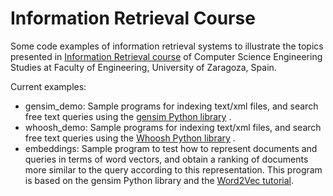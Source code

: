 # Information Retrieval Course
Some code examples of information retrieval systems to illustrate the topics presented in [Information Retrieval course](https://estudios.unizar.es/estudio/asignatura?anyo_academico=2023&asignatura_id=30233&estudio_id=20230148&centro_id=110&plan_id_nk=439) of Computer Science Engineering Studies at Faculty of Engineering, University of Zaragoza, Spain.

Current examples:
* gensim_demo: Sample programs for indexing text/xml files, and search free text queries using the [gensim Python library](https://github.com/RaRe-Technologies/gensim/#documentation) .
* whoosh_demo: Sample programs for indexing text/xml files, and search free text queries using the [Whoosh Python library](https://whoosh.readthedocs.io/en/latest/index.html) .
* embeddings: Sample program to test how to represent documents and queries in terms of word vectors, and obtain a ranking of documents more similar to the query according to this representation. This program is based on the gensim Python library and the [Word2Vec tutorial](https://radimrehurek.com/gensim/auto_examples/tutorials/run_word2vec.html).

